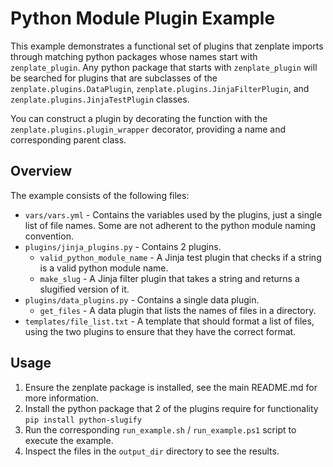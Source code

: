 # Python Module Plugin Example

This example demonstrates a functional set of plugins that zenplate imports through matching python packages whose names start with `zenplate_plugin`.
Any python package that starts with `zenplate_plugin` will be searched for plugins that are subclasses of the 
`zenplate.plugins.DataPlugin`, `zenplate.plugins.JinjaFilterPlugin`, and `zenplate.plugins.JinjaTestPlugin` classes.

You can construct a plugin by decorating the function with the `zenplate.plugins.plugin_wrapper` decorator, 
providing a name and corresponding parent class.


## Overview

The example consists of the following files:

- `vars/vars.yml` - Contains the variables used by the plugins, just a single list of file names. 
  Some are not adherent to the python module naming convention.
- `plugins/jinja_plugins.py` - Contains 2 plugins. 
  - `valid_python_module_name` - A Jinja test plugin that checks if a string is a valid python module name.
  - `make_slug` - A Jinja filter plugin that takes a string and returns a slugified version of it.
- `plugins/data_plugins.py` - Contains a single data plugin.
  - `get_files` - A data plugin that lists the names of files in a directory.
- `templates/file_list.txt` - A template that should format a list of files, using the two plugins to ensure that they have the correct format.

## Usage

1. Ensure the zenplate package is installed, see the main README.md for more information.
2. Install the python package that 2 of the plugins require for functionality `pip install python-slugify`
3. Run the corresponding `run_example.sh` / `run_example.ps1` script to execute the example.
4. Inspect the files in the `output_dir` directory to see the results.
